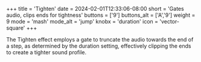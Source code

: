 +++
title = 'Tighten'
date = 2024-02-01T12:33:06-08:00
short = 'Gates audio, clips ends for tightness'
buttons = ['9']
buttons_alt = ['A','9']
weight = 9
mode = 'mash'
mode_alt = 'jump'
knobx = 'duration'
icon = 'vector-square'
+++


The Tighten effect employs a gate to truncate the audio towards the end of a step, as determined by the duration setting, effectively clipping the ends to create a tighter sound profile.